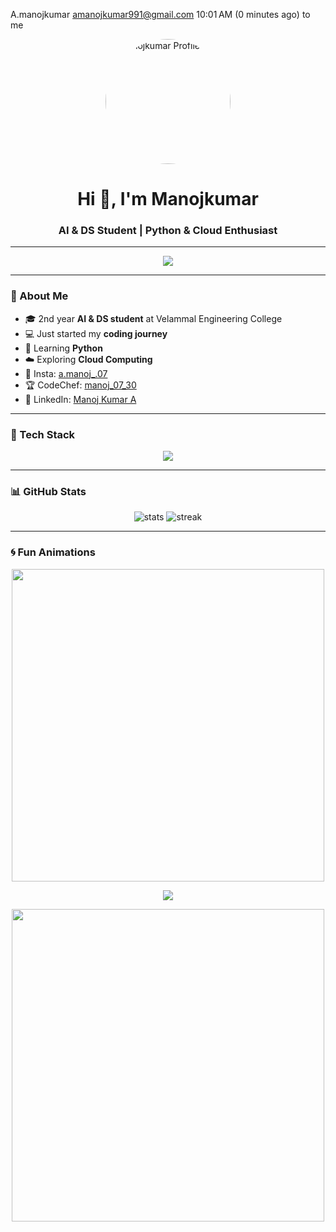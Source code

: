 
A.manojkumar <amanojkumar991@gmail.com>
10:01 AM (0 minutes ago)
to me

<!-- Profile Header -->
<p align="center">
  <img src="https://github.com/amanojkumar07/amanojkumar07/blob/main/profile.jpg" width="200" style="border-radius:50%;" alt="Manojkumar Profile Photo"/>
</p>

<h1 align="center">Hi 👋, I'm Manojkumar</h1>
<h3 align="center">AI & DS Student | Python & Cloud Enthusiast</h3>

---

<!-- Typing SVG -->
<p align="center">
  <img src="https://readme-typing-svg.herokuapp.com?size=25&color=00C4FF&center=true&vCenter=true&width=600&lines=AI+%26+DS+Student+at+Velammal+Engineering+College;Passionate+about+Python+%26+Cloud+Computing;Currently+Learning+Python;Exploring+Tech+World+Step+by+Step">
</p>

---

### 🌟 About Me
- 🎓 2nd year **AI & DS student** at Velammal Engineering College  
- 💻 Just started my **coding journey**  
- 🐍 Learning **Python**  
- ☁️ Exploring **Cloud Computing**  
- 📸 Insta: [a.manoj_.07](https://instagram.com/a.manoj_.07)  
- 🏆 CodeChef: [manoj_07_30](https://www.codechef.com/users/manoj_07_30)  
- 💼 LinkedIn: [Manoj Kumar A](https://www.linkedin.com/in/manoj-kumar-a-626084344)

---

### 🚀 Tech Stack
<p align="center">
  <img src="https://skillicons.dev/icons?i=python,github,git,linux,vscode,cloud" />
</p>

---

### 📊 GitHub Stats
<p align="center">
  <img src="https://github-readme-stats.vercel.app/api?username=amanojkumar07&show_icons=true&theme=radical" alt="stats"/>
  <img src="https://github-readme-streak-stats.herokuapp.com/?user=amanojkumar07&theme=radical" alt="streak"/>
</p>

---

### 🌀 Fun Animations
<p align="center">
  <img src="https://raw.githubusercontent.com/aman-atg/aman-atg/master/assets/line.gif" width="500">
</p>

<p align="center">
  <img src="https://github-profile-trophy.vercel.app/?username=amanojkumar07&theme=darkhub&margin-w=15&margin-h=15">
</p>

<p align="center">
  <img src="https://raw.githubusercontent.com/rodrigograca31/rodrigograca31/master/assets/animation.gif" width="500">
</p>
